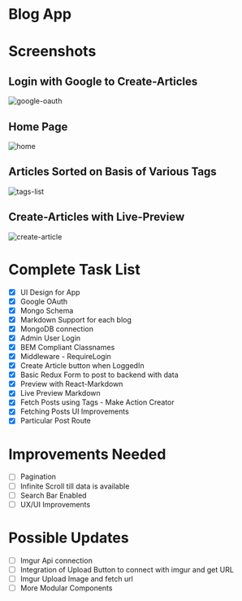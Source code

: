 # Blog App

# Screenshots

## Login with Google to Create-Articles

![google-oauth]("https://github.com/JatinAssudaney/BlogApp/blob/master/assets/google-auth.JPG")

## Home Page

![home]("https://github.com/JatinAssudaney/BlogApp/blob/master/assets/home.JPG")

## Articles Sorted on Basis of Various Tags

![tags-list]("https://github.com/JatinAssudaney/BlogApp/blob/master/assets/tag-list.JPG")

## Create-Articles with Live-Preview

![create-article]("https://github.com/JatinAssudaney/BlogApp/blob/master/assets/create-article.JPG")

# Complete Task List

- [x] UI Design for App
- [x] Google OAuth
- [x] Mongo Schema
- [x] Markdown Support for each blog
- [x] MongoDB connection
- [x] Admin User Login
- [x] BEM Compliant Classnames
- [x] Middleware - RequireLogin
- [x] Create Article button when LoggedIn
- [x] Basic Redux Form to post to backend with data
- [x] Preview with React-Markdown
- [x] Live Preview Markdown
- [x] Fetch Posts using Tags - Make Action Creator
- [x] Fetching Posts UI Improvements
- [x] Particular Post Route

# Improvements Needed

- [ ] Pagination
- [ ] Infinite Scroll till data is available
- [ ] Search Bar Enabled
- [ ] UX/UI Improvements

# Possible Updates

- [ ] Imgur Api connection
- [ ] Integration of Upload Button to connect with imgur and get URL
- [ ] Imgur Upload Image and fetch url
- [ ] More Modular Components
